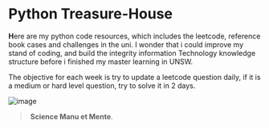 # Python Treasure-House

**H**ere are my python code resources, which includes the leetcode, reference book cases and challenges in the uni.  I wonder that i could improve my stand of coding, and build the integrity information Technology knowledge structure before i finished my master learning in UNSW. 

The objective for each week is try to update a leetcode question daily, if it is a medium or hard level question, try to solve it in 2 days.



![image](https://user-images.githubusercontent.com/37071362/116387821-c8d0b000-a84d-11eb-8ae2-9a40c98d5855.png)

> ​															**Science Manu et Mente**.

